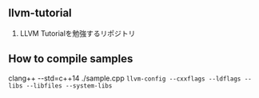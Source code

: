## llvm-tutorial
1. LLVM Tutorialを勉強するリポジトリ

## How to compile samples

clang++ --std=c++14 ./sample.cpp `llvm-config --cxxflags --ldflags --libs --libfiles --system-libs`